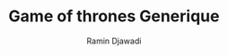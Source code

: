 ---
layout: "layouts/playing.html"
tags: "scores"
title: "Game of thrones Generique"
author: "Ramin Djawadi"
style: "film"
mei_file: "./Game_of_Thrones.mei"
---